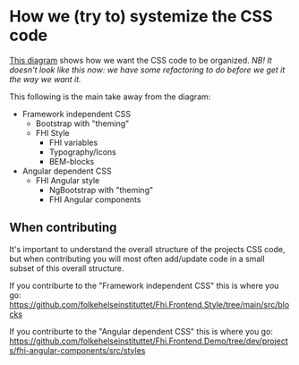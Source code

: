 # How we (try to) systemize the CSS code

[This diagram](css-architecture.png) shows how we want the CSS code to be organized.
_NB! It doesn't look like this now: we have some refactoring to do before we get it the way we want it._

This following is the main take away from the diagram:

- Framework independent CSS
  - Bootstrap with "theming"
  - FHI Style
    - FHI variables
    - Typography/Icons
    - BEM-blocks
- Angular dependent CSS
  - FHI Angular style
    - NgBootstrap with "theming"
    - FHI Angular components

## When contributing

It's important to understand the overall structure of the projects CSS code, but when contributing you will most often add/update code in a small subset of this overall structure.

If you contriburte to the "Framework independent CSS" this is where you go: https://github.com/folkehelseinstituttet/Fhi.Frontend.Style/tree/main/src/blocks

If you contriburte to the "Angular dependent CSS" this is where you go: https://github.com/folkehelseinstituttet/Fhi.Frontend.Demo/tree/dev/projects/fhi-angular-components/src/styles
